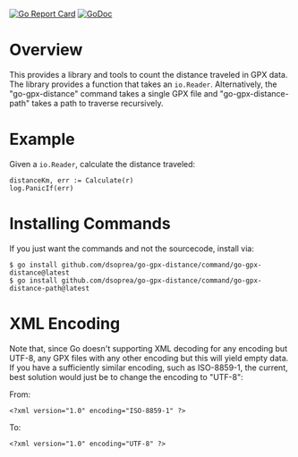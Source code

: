 [![Go Report Card](https://goreportcard.com/badge/github.com/dsoprea/go-gpx-distance)](https://goreportcard.com/report/github.com/dsoprea/go-gpx-distance)
[![GoDoc](https://godoc.org/github.com/dsoprea/go-gpx-distance?status.svg)](https://godoc.org/github.com/dsoprea/go-gpx-distance)

# Overview

This provides a library and tools to count the distance traveled in GPX data. The library provides a function that takes an `io.Reader`. Alternatively, the "go-gpx-distance" command takes a single GPX file and "go-gpx-distance-path" takes a path to traverse recursively.

# Example

Given a `io.Reader`, calculate the distance traveled:

```
distanceKm, err := Calculate(r)
log.PanicIf(err)
```

# Installing Commands

If you just want the commands and not the sourcecode, install via:

```
$ go install github.com/dsoprea/go-gpx-distance/command/go-gpx-distance@latest
$ go install github.com/dsoprea/go-gpx-distance/command/go-gpx-distance-path@latest
```

# XML Encoding

Note that, since Go doesn't supporting XML decoding for any encoding but UTF-8, any GPX files with any other encoding but this will yield empty data. If you have a sufficiently similar encoding, such as ISO-8859-1, the current, best solution would just be to change the encoding to "UTF-8":

From:
```
<?xml version="1.0" encoding="ISO-8859-1" ?>
```

To:
```
<?xml version="1.0" encoding="UTF-8" ?>
```
